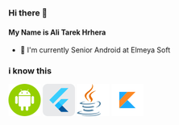 ### Hi there 👋
#### My Name is Ali Tarek Hrhera

- 🔭 I'm currently Senior Android  at Elmeya Soft

### i know this 
![android](https://github.com/alihrhera/alihrhera/blob/main/android.png)    ![flutter](https://github.com/alihrhera/alihrhera/blob/main/flutter.png) ![java](https://github.com/alihrhera/alihrhera/blob/main/java.png)  ![kotlin](https://github.com/alihrhera/alihrhera/blob/main/kotlin.png)


<!--
**alihrhera/alihrhera** is a ✨ _special_ ✨ repository because its `README.md` (this file) appears on your GitHub profile.

Here are some ideas to get you started:
[![flutter](https://github.com/alihrhera/alihrhera/blob/main/flutter.png)[![java](https://github.com/alihrhera/alihrhera/blob/main/java.png)[![kotlin](https://github.com/alihrhera/alihrhera/blob/main/kotlin.png)

- 🔭 I’m currently working on ...
- 🌱 I’m currently learning ...
- 👯 I’m looking to collaborate on ...
- 🤔 I’m looking for help with ...
- 💬 Ask me about ...
- 📫 How to reach me: ...
- 😄 Pronouns: ...
- ⚡ Fun fact: ...
-->
